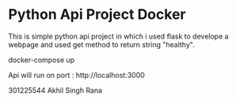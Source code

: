 # Python Api Project Docker

This is simple python api project in which i used flask to develope a webpage and used get method to return string "healthy".

docker-compose up

Api will run on port : http://localhost:3000

301225544
Akhil Singh Rana
